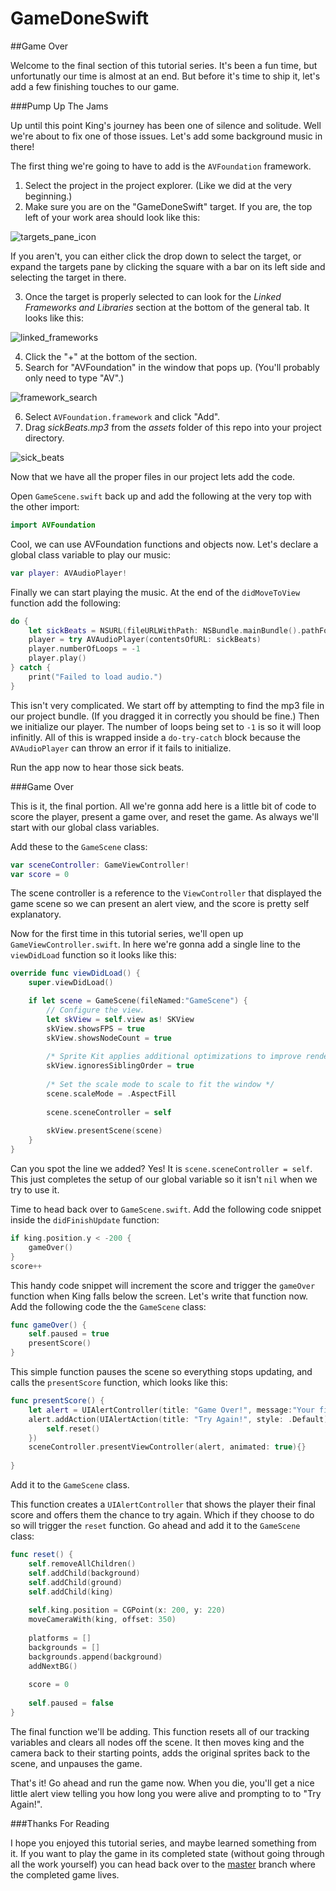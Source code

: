 # GameDoneSwift
##Game Over

Welcome to the final section of this tutorial series. It's been a fun time, but unfortunatly our time 
is almost at an end. But before it's time to ship it, let's add a few finishing touches to our game.

###Pump Up The Jams

Up until this point King's journey has been one of silence and solitude. Well we're about to fix one
of those issues. Let's add some background music in there!

The first thing we're going to have to add is the `AVFoundation` framework. 

1. Select the project in the project explorer. (Like we did at the very beginning.)
2. Make sure you are on the "GameDoneSwift" target. If you are, the top left of your work area should
look like this:

![targets_pane_icon](https://raw.githubusercontent.com/IBM-MIL/GameDoneSwift/Game-Over/img/targets_pane_icon.png)

If you aren't, you can either click the drop down to select the target, or expand the targets pane by
clicking the square with a bar on its left side and selecting the target in there.

3. Once the target is properly selected to can look for the *Linked Frameworks and Libraries* section
at the bottom of the general tab. It looks like this:

![linked_frameworks](https://raw.githubusercontent.com/IBM-MIL/GameDoneSwift/Game-Over/img/linked_frameworks.png)

4. Click the "+" at the bottom of the section.
5. Search for "AVFoundation" in the window that pops up. (You'll probably only need to type "AV".)

![framework_search](https://raw.githubusercontent.com/IBM-MIL/GameDoneSwift/Game-Over/img/framework_search.png)

6. Select `AVFoundation.framework` and click "Add".
7. Drag *sickBeats.mp3* from the *assets* folder of this repo into your project directory.

![sick_beats](https://raw.githubusercontent.com/IBM-MIL/GameDoneSwift/Game-Over/img/sick_beats.png)

Now that we have all the proper files in our project lets add the code.

Open `GameScene.swift` back up and add the following at the very top with the other import:

```swift
import AVFoundation
```

Cool, we can use AVFoundation functions and objects now. Let's declare a global class variable to play
our music:

```swift
var player: AVAudioPlayer!
```

Finally we can start playing the music. At the end of the `didMoveToView` function add the following:

```swift
do {
    let sickBeats = NSURL(fileURLWithPath: NSBundle.mainBundle().pathForResource("sickBeats", ofType: "mp3")!)
    player = try AVAudioPlayer(contentsOfURL: sickBeats)
    player.numberOfLoops = -1
    player.play()
} catch {
    print("Failed to load audio.")
}
```

This isn't very complicated. We start off by attempting to find the mp3 file in our project bundle.
(If you dragged it in correctly you should be fine.) Then we initialize our player. The number of
loops being set to `-1` is so it will loop infinitly. All of this is wrapped inside a `do-try-catch`
block because the `AVAudioPlayer` can throw an error if it fails to initialize.

Run the app now to hear those sick beats.

###Game Over

This is it, the final portion. All we're gonna add here is a little bit of code to score the player,
present a game over, and reset the game. As always we'll start with our global class variables.

Add these to the `GameScene` class:

```swift
var sceneController: GameViewController!
var score = 0
```

The scene controller is a reference to the `ViewController` that displayed the game scene so we can
present an alert view, and the score is pretty self explanatory.

Now for the first time in this tutorial series, we'll open up `GameViewController.swift`. In here
we're gonna add a single line to the `viewDidLoad` function so it looks like this:

```swift
override func viewDidLoad() {
    super.viewDidLoad()

    if let scene = GameScene(fileNamed:"GameScene") {
        // Configure the view.
        let skView = self.view as! SKView
        skView.showsFPS = true
        skView.showsNodeCount = true
            
        /* Sprite Kit applies additional optimizations to improve rendering performance */
        skView.ignoresSiblingOrder = true
            
        /* Set the scale mode to scale to fit the window */
        scene.scaleMode = .AspectFill
            
        scene.sceneController = self
            
        skView.presentScene(scene)
    }
}
```

Can you spot the line we added? Yes! It is `scene.sceneController = self`. This just completes the
setup of our global variable so it isn't `nil` when we try to use it.

Time to head back over to `GameScene.swift`. Add the following code snippet inside the 
`didFinishUpdate` function:

```swift
if king.position.y < -200 {
    gameOver()
}
score++
```

This handy code snippet will increment the score and trigger the `gameOver` function when King falls 
below the screen. Let's write that function now. Add the following code the the `GameScene` class:

```swift
func gameOver() {
    self.paused = true
    presentScore()
}
```

This simple function pauses the scene so everything stops updating, and calls the `presentScore`
function, which looks like this:

```swift    
func presentScore() {
    let alert = UIAlertController(title: "Game Over!", message:"Your final score was \(score).", preferredStyle: .Alert)
    alert.addAction(UIAlertAction(title: "Try Again!", style: .Default) { _ in
        self.reset()
    })
    sceneController.presentViewController(alert, animated: true){}
        
}
```

Add it to the `GameScene` class.

This function creates a `UIAlertController` that shows the player their final score and offers them
the chance to try again. Which if they choose to do so will trigger the `reset` function. Go ahead 
and add it to the `GameScene` class:

```swift    
func reset() {
    self.removeAllChildren()
    self.addChild(background)
    self.addChild(ground)
    self.addChild(king)
        
    self.king.position = CGPoint(x: 200, y: 220)
    moveCameraWith(king, offset: 350)
        
    platforms = []
    backgrounds = []
    backgrounds.append(background)
    addNextBG()
        
    score = 0
        
    self.paused = false
}
```

The final function we'll be adding. This function resets all of our tracking variables and clears
all nodes off the scene. It then moves king and the camera back to their starting points, adds
the original sprites back to the scene, and unpauses the game.

That's it! Go ahead and run the game now. When you die, you'll get a nice little alert view 
telling you how long you were alive and prompting to to "Try Again!".

###Thanks For Reading

I hope you enjoyed this tutorial series, and maybe learned something from it. If you want to play
the game in its completed state (without going through all the work yourself) you can head back over 
to the [master](https://github.com/IBM-MIL/GameDoneSwift/tree/master) branch where the completed game 
lives. 